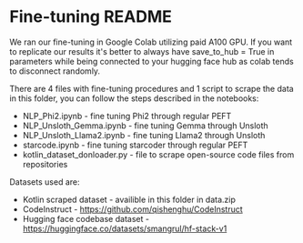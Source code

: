 # Fine-tuning README

We ran our fine-tuning in Google Colab utilizing paid A100 GPU. If you want to replicate our results it's better to always have save_to_hub = True in parameters while being connected to your hugging face hub as colab tends to disconnect randomly.  

There are 4 files with fine-tuning procedures and 1 script to scrape the data in this folder, you can follow the steps described in the notebooks:

- NLP_Phi2.ipynb - fine tuning Phi2 through regular PEFT
- NLP_Unsloth_Gemma.ipynb - fine tuning Gemma through Unsloth
- NLP_Unsloth_Llama2.ipynb - fine tuning Llama2 through Unsloth
- starcode.ipynb - fine tuning starcoder through regular PEFT
- kotlin_dataset_donloader.py - file to scrape open-source code files from repositories

Datasets used are:

- Kotlin scraped dataset - availible in this folder in data.zip
- CodeInstruct - https://github.com/qishenghu/CodeInstruct
- Hugging face codebase dataset - https://huggingface.co/datasets/smangrul/hf-stack-v1